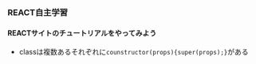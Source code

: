 ### REACT自主学習

#### REACTサイトのチュートリアルをやってみよう

- classは複数あるそれぞれに`counstructor(props){super(props);}`がある